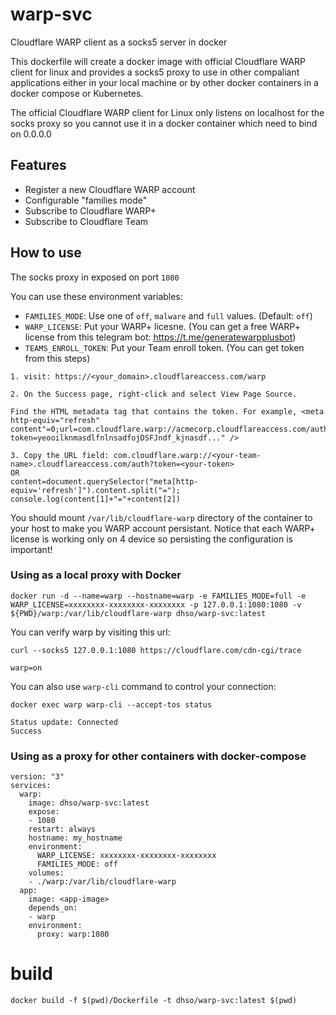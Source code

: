 # warp-svc
Cloudflare WARP client as a socks5 server in docker

This dockerfile will create a docker image with official Cloudflare WARP client for linux and provides a socks5 proxy to use in other compaliant applications either in your local machine or by other docker containers in a docker compose or Kubernetes.

The official Cloudflare WARP client for Linux only listens on localhost for the socks proxy so you cannot use it in a docker container which need to bind on 0.0.0.0

## Features
* Register a new Cloudflare WARP account
* Configurable "families mode"
* Subscribe to Cloudflare WARP+
* Subscribe to Cloudflare Team

## How to use
The socks proxy in exposed on port `1080`

You can use these environment variables:
* `FAMILIES_MODE`: Use one of `off`, `malware` and `full` values. (Default: `off`)
* `WARP_LICENSE`: Put your WARP+ licesne. (You can get a free WARP+ license from this telegram bot: https://t.me/generatewarpplusbot)
* `TEAMS_ENROLL_TOKEN`: Put your Team enroll token. (You can get token from this steps)
```
1. visit: https://<your_domain>.cloudflareaccess.com/warp

2. On the Success page, right-click and select View Page Source.

Find the HTML metadata tag that contains the token. For example, <meta http-equiv="refresh" content"=0;url=com.cloudflare.warp://acmecorp.cloudflareaccess.com/auth?token=yeooilknmasdlfnlnsadfojDSFJndf_kjnasdf..." />

3. Copy the URL field: com.cloudflare.warp://<your-team-name>.cloudflareaccess.com/auth?token=<your-token>
OR
content=document.querySelector("meta[http-equiv='refresh']").content.split("=");
console.log(content[1]+"="+content[2])
```

You should mount `/var/lib/cloudflare-warp` directory of the container to your host to make you WARP account persistant. Notice that each WARP+ license is working only on 4 device so persisting the configuration is important!

### Using as a local proxy with Docker
```
docker run -d --name=warp --hostname=warp -e FAMILIES_MODE=full -e WARP_LICENSE=xxxxxxxx-xxxxxxxx-xxxxxxxx -p 127.0.0.1:1080:1080 -v ${PWD}/warp:/var/lib/cloudflare-warp dhso/warp-svc:latest
```
You can verify warp by visiting this url:
```
curl --socks5 127.0.0.1:1080 https://cloudflare.com/cdn-cgi/trace

warp=on
```
You can also use `warp-cli` command to control your connection:
```
docker exec warp warp-cli --accept-tos status

Status update: Connected
Success
```
### Using as a proxy for other containers with docker-compose

```
version: "3"
services:
  warp:
    image: dhso/warp-svc:latest
    expose:
    - 1080
    restart: always
    hostname: my_hostname
    environment:
      WARP_LICENSE: xxxxxxxx-xxxxxxxx-xxxxxxxx
      FAMILIES_MODE: off
    volumes:
    - ./warp:/var/lib/cloudflare-warp
  app:
    image: <app-image>
    depends_on:
    - warp
    environment:
      proxy: warp:1080
```

# build
```
docker build -f $(pwd)/Dockerfile -t dhso/warp-svc:latest $(pwd)
```